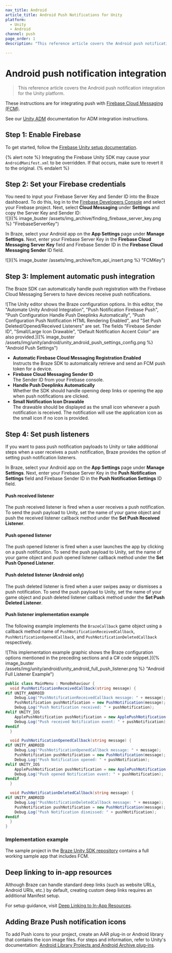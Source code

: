 ```yaml
---
nav_title: Android
article_title: Android Push Notifications for Unity
platform: 
  - Unity
  - Android
channel: push
page_order: 1
description: "This reference article covers the Android push notification integration for the Unity platform."

---
```


# Android push notification integration

> This reference article covers the Android push notification integration for the Unity platform.

These instructions are for integrating push with [Firebase Cloud Messaging (FCM)](https://firebase.google.com/docs/cloud-messaging/).

See our [Unity ADM]({{site.baseurl}}/developer_guide/platform_integration_guides/unity/push_notifications/adm_push_notifications/) documentation for ADM integration instructions.

## Step 1: Enable Firebase

To get started, follow the [Firebase Unity setup documentation](https://firebase.google.com/docs/unity/setup).

{% alert note %}
Integrating the Firebase Unity SDK may cause your `AndroidManifest.xml` to be overridden. If that occurs, make sure to revert it to the original.
{% endalert %}

## Step 2: Set your Firebase credentials

You need to input your Firebase Server Key and Sender ID into the Braze dashboard. To do this, log in to the [Firebase Developers Console](https://console.firebase.google.com/) and select your Firebase project. Next, select **Cloud Messaging** under **Settings** and copy the Server Key and Sender ID:<br>![]({% image_buster /assets/img_archive/finding_firebase_server_key.png %} "FirebaseServerKey")

In Braze, select your Android app on the **App Settings** page under **Manage Settings**. Next, enter your Firebase Server Key in the **Firebase Cloud Messaging Server Key** field and Firebase Sender ID in the **Firebase Cloud Messaging Sender** ID field.

![]({% image_buster /assets/img_archive/fcm_api_insert.png %} "FCMKey")

## Step 3: Implement automatic push integration

The Braze SDK can automatically handle push registration with the Firebase Cloud Messaging Servers to have devices receive push notifications.

![The Unity editor shows the Braze configuration options. In this editor, the "Automate Unity Android Integration", "Push Notification Firebase Push", "Push Configuration Handle Push Deeplinks Automatically", "Push Configuration Push Notification HTML Rendering Enabled", and "Set Push Deleted/Opened/Received Listeners" are set. The fields "Firebase Sender ID", "Small/Large Icon Drawable", "Default Notification Accent Color" are also provided.]({% image_buster /assets/img/unity/android/unity_android_push_settings_config.png %} "Android Push Settings")

- **Automatic Firebase Cloud Messaging Registration Enabled**<br> Instructs the Braze SDK to automatically retrieve and send an FCM push token for a device. 
- **Firebase Cloud Messaging Sender ID**<br> The Sender ID from your Firebase console.
- **Handle Push Deeplinks Automatically**<br> Whether the SDK should handle opening deep links or opening the app when push notifications are clicked.
- **Small Notification Icon Drawable**<br>The drawable should be displayed as the small icon whenever a push notification is received. The notification will use the application icon as the small icon if no icon is provided.

## Step 4: Set push listeners

If you want to pass push notification payloads to Unity or take additional steps when a user receives a push notification, Braze provides the option of setting push notification listeners.

In Braze, select your Android app on the **App Settings** page under **Manage Settings**. Next, enter your Firebase Server Key in the **Push Notification Settings** field and Firebase Sender ID in the **Push Notification Settings** ID field.

#### Push received listener

The push received listener is fired when a user receives a push notification. To send the push payload to Unity, set the name of your game object and push the received listener callback method under the **Set Push Received Listener**.

#### Push opened listener

The push opened listener is fired when a user launches the app by clicking on a push notification. To send the push payload to Unity, set the name of your game object and push opened listener callback method under the **Set Push Opened Listener**.

#### Push deleted listener (Android only)

The push deleted listener is fired when a user swipes away or dismisses a push notification. To send the push payload to Unity, set the name of your game object and push deleted listener callback method under the **Set Push Deleted Listener**.

#### Push listener implementation example

The following example implements the `BrazeCallback` game object using a callback method name of `PushNotificationReceivedCallback`, `PushNotificationOpenedCallback`, and `PushNotificationDeletedCallback` respectively.

![This implementation example graphic shows the Braze configuration options mentioned in the preceding sections and a C# code snippet.]({% image_buster /assets/img/unity/android/unity_android_full_push_listener.png %} "Android Full Listener Example")

```csharp
public class MainMenu : MonoBehaviour {
  void PushNotificationReceivedCallback(string message) {
#if UNITY_ANDROID
    Debug.Log("PushNotificationReceivedCallback message: " + message);
    PushNotification pushNotification = new PushNotification(message);
    Debug.Log("Push Notification received: " + pushNotification);   
#elif UNITY_IOS
    ApplePushNotification pushNotification = new ApplePushNotification(message);
    Debug.Log("Push received Notification event: " + pushNotification);   
#endif  
  }

  void PushNotificationOpenedCallback(string message) {
#if UNITY_ANDROID
    Debug.Log("PushNotificationOpenedCallback message: " + message);
    PushNotification pushNotification = new PushNotification(message);
    Debug.Log("Push Notification opened: " + pushNotification);  
#elif UNITY_IOS
    ApplePushNotification pushNotification = new ApplePushNotification(message);
    Debug.Log("Push opened Notification event: " + pushNotification);   
#endif  
  }

  void PushNotificationDeletedCallback(string message) {
#if UNITY_ANDROID
    Debug.Log("PushNotificationDeletedCallback message: " + message);
    PushNotification pushNotification = new PushNotification(message);
    Debug.Log("Push Notification dismissed: " + pushNotification);  
#endif
  }
}
```

### Implementation example

The sample project in the [Braze Unity SDK repository](https://github.com/Appboy/appboy-unity-sdk/tree/master/unity-samples) contains a full working sample app that includes FCM.

## Deep linking to in-app resources

Although Braze can handle standard deep links (such as website URLs, Android URIs, etc.) by default, creating custom deep links requires an additional Manifest setup.

For setup guidance, visit [Deep Linking to In-App Resources](https://developer.android.com/training/app-links/deep-linking).

## Adding Braze Push notification icons

To add Push icons to your project, create an AAR plug-in or Android library that contains the icon image files. For steps and information, refer to Unity's documentation: [Android Library Projects and Android Archive plug-ins](https://docs.unity3d.com/Manual/AndroidAARPlugins.html).